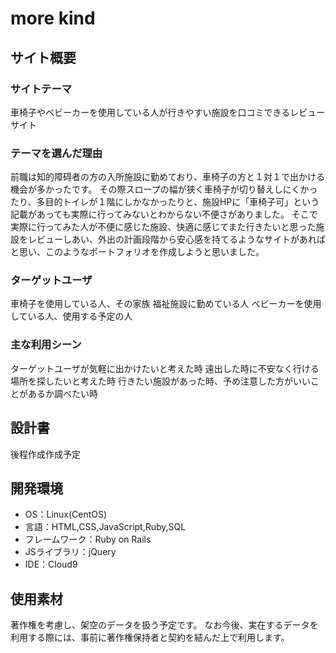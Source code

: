 # more kind
## サイト概要
### サイトテーマ
車椅子やベビーカーを使用している人が行きやすい施設を口コミできるレビューサイト
​
### テーマを選んだ理由
前職は知的障碍者の方の入所施設に勤めており、車椅子の方と１対１で出かける機会が多かったです。
その際スロープの幅が狭く車椅子が切り替えしにくかったり、多目的トイレが１階にしかなかったりと、施設HPに「車椅子可」という記載があっても実際に行ってみないとわからない不便さがありました。
そこで実際に行ってみた人が不便に感じた施設、快適に感じてまた行きたいと思った施設をレビューしあい、外出の計画段階から安心感を持てるようなサイトがあればと思い、このようなポートフォリオを作成しようと思いました。

### ターゲットユーザ
車椅子を使用している人、その家族
福祉施設に勤めている人
ベビーカーを使用している人、使用する予定の人
​
### 主な利用シーン
ターゲットユーザが気軽に出かけたいと考えた時
遠出した時に不安なく行ける場所を探したいと考えた時
行きたい施設があった時、予め注意した方がいいことがあるか調べたい時

## 設計書
後程作成作成予定
​
## 開発環境
- OS：Linux(CentOS)
- 言語：HTML,CSS,JavaScript,Ruby,SQL
- フレームワーク：Ruby on Rails
- JSライブラリ：jQuery
- IDE：Cloud9
​
## 使用素材
著作権を考慮し、架空のデータを扱う予定です。
なお今後、実在するデータを利用する際には、事前に著作権保持者と契約を結んだ上で利用します。